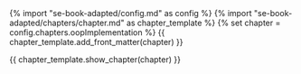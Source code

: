 <frontmatter>
{% import "se-book-adapted/config.md" as config %}
{% import "se-book-adapted/chapters/chapter.md" as chapter_template %}
{% set chapter = config.chapters.oopImplementation %}
{{ chapter_template.add_front_matter(chapter) }}
</frontmatter>

{{ chapter_template.show_chapter(chapter) }}